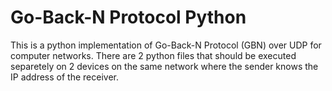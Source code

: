# Go-Back-N Protocol Python
This is a python implementation of Go-Back-N Protocol (GBN) over UDP for computer networks.
There are 2 python files that should be executed separetely on 2 devices on the same network where the sender knows the IP address of the receiver.
